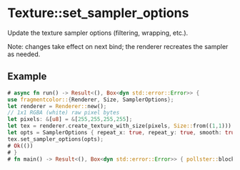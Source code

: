 # Texture::set_sampler_options

Update the texture sampler options (filtering, wrapping, etc.).

Note: changes take effect on next bind; the renderer recreates the sampler as needed.

## Example

```rust
# async fn run() -> Result<(), Box<dyn std::error::Error>> {
use fragmentcolor::{Renderer, Size, SamplerOptions};
let renderer = Renderer::new();
// 1x1 RGBA (white) raw pixel bytes
let pixels: &[u8] = &[255,255,255,255];
let tex = renderer.create_texture_with_size(pixels, Size::from((1,1))).await?;
let opts = SamplerOptions { repeat_x: true, repeat_y: true, smooth: true, compare: None };
tex.set_sampler_options(opts);
# Ok(())
# }
# fn main() -> Result<(), Box<dyn std::error::Error>> { pollster::block_on(run()) }
```
